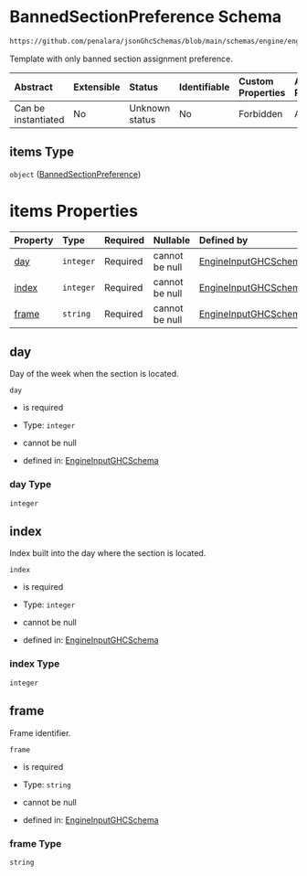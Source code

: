 # BannedSectionPreference Schema

```txt
https://github.com/penalara/jsonGhcSchemas/blob/main/schemas/engine/engineSpecification.schema.json#/properties/classRooms/items/properties/frameTemplate/items
```

Template with only banned section assignment preference.

| Abstract            | Extensible | Status         | Identifiable | Custom Properties | Additional Properties | Access Restrictions | Defined In                                                                                               |
| :------------------ | :--------- | :------------- | :----------- | :---------------- | :-------------------- | :------------------ | :------------------------------------------------------------------------------------------------------- |
| Can be instantiated | No         | Unknown status | No           | Forbidden         | Allowed               | none                | [engineSpecification.schema.json\*](../../../out/engineSpecification.schema.json "open original schema") |

## items Type

`object` ([BannedSectionPreference](enginespecification-properties-classrooms-classroom-properties-bannedframetemplate-bannedsectionpreference.md))

# items Properties

| Property        | Type      | Required | Nullable       | Defined by                                                                                                                                                                                                                                                                                                                                |
| :-------------- | :-------- | :------- | :------------- | :---------------------------------------------------------------------------------------------------------------------------------------------------------------------------------------------------------------------------------------------------------------------------------------------------------------------------------------- |
| [day](#day)     | `integer` | Required | cannot be null | [EngineInputGHCSchema](enginespecification-properties-classrooms-classroom-properties-bannedframetemplate-bannedsectionpreference-properties-day.md "https://github.com/penalara/jsonGhcSchemas/blob/main/schemas/engine/engineSpecification.schema.json#/properties/classRooms/items/properties/frameTemplate/items/properties/day")     |
| [index](#index) | `integer` | Required | cannot be null | [EngineInputGHCSchema](enginespecification-properties-classrooms-classroom-properties-bannedframetemplate-bannedsectionpreference-properties-index.md "https://github.com/penalara/jsonGhcSchemas/blob/main/schemas/engine/engineSpecification.schema.json#/properties/classRooms/items/properties/frameTemplate/items/properties/index") |
| [frame](#frame) | `string`  | Required | cannot be null | [EngineInputGHCSchema](enginespecification-properties-classrooms-classroom-properties-bannedframetemplate-bannedsectionpreference-properties-frame.md "https://github.com/penalara/jsonGhcSchemas/blob/main/schemas/engine/engineSpecification.schema.json#/properties/classRooms/items/properties/frameTemplate/items/properties/frame") |

## day

Day of the week when the section is located.

`day`

*   is required

*   Type: `integer`

*   cannot be null

*   defined in: [EngineInputGHCSchema](enginespecification-properties-classrooms-classroom-properties-bannedframetemplate-bannedsectionpreference-properties-day.md "https://github.com/penalara/jsonGhcSchemas/blob/main/schemas/engine/engineSpecification.schema.json#/properties/classRooms/items/properties/frameTemplate/items/properties/day")

### day Type

`integer`

## index

Index built into the day where the section is located.

`index`

*   is required

*   Type: `integer`

*   cannot be null

*   defined in: [EngineInputGHCSchema](enginespecification-properties-classrooms-classroom-properties-bannedframetemplate-bannedsectionpreference-properties-index.md "https://github.com/penalara/jsonGhcSchemas/blob/main/schemas/engine/engineSpecification.schema.json#/properties/classRooms/items/properties/frameTemplate/items/properties/index")

### index Type

`integer`

## frame

Frame identifier.

`frame`

*   is required

*   Type: `string`

*   cannot be null

*   defined in: [EngineInputGHCSchema](enginespecification-properties-classrooms-classroom-properties-bannedframetemplate-bannedsectionpreference-properties-frame.md "https://github.com/penalara/jsonGhcSchemas/blob/main/schemas/engine/engineSpecification.schema.json#/properties/classRooms/items/properties/frameTemplate/items/properties/frame")

### frame Type

`string`
